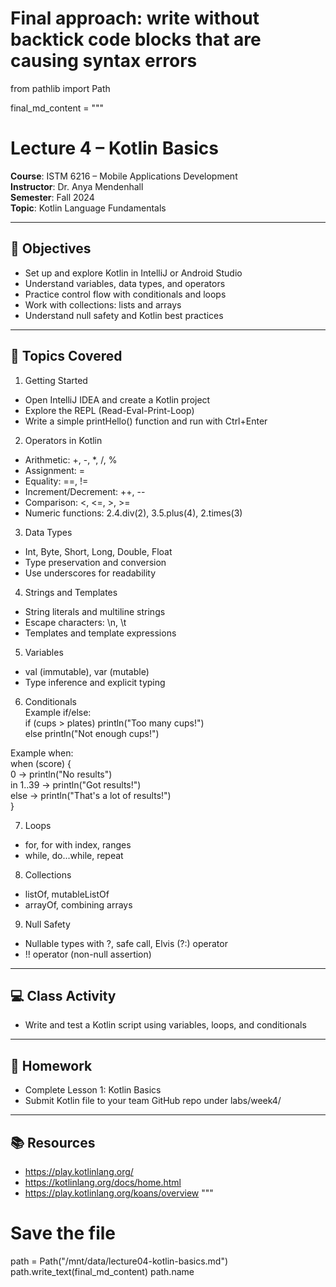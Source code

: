 # Final approach: write without backtick code blocks that are causing syntax errors

from pathlib import Path

final_md_content = """
# Lecture 4 – Kotlin Basics

**Course**: ISTM 6216 – Mobile Applications Development  
**Instructor**: Dr. Anya Mendenhall  
**Semester**: Fall 2024  
**Topic**: Kotlin Language Fundamentals

---

## 🎯 Objectives

- Set up and explore Kotlin in IntelliJ or Android Studio
- Understand variables, data types, and operators
- Practice control flow with conditionals and loops
- Work with collections: lists and arrays
- Understand null safety and Kotlin best practices

---

## 🧠 Topics Covered

1. Getting Started  
- Open IntelliJ IDEA and create a Kotlin project  
- Explore the REPL (Read-Eval-Print-Loop)  
- Write a simple printHello() function and run with Ctrl+Enter  

2. Operators in Kotlin  
- Arithmetic: +, -, *, /, %  
- Assignment: =  
- Equality: ==, !=  
- Increment/Decrement: ++, --  
- Comparison: <, <=, >, >=  
- Numeric functions: 2.4.div(2), 3.5.plus(4), 2.times(3)  

3. Data Types  
- Int, Byte, Short, Long, Double, Float  
- Type preservation and conversion  
- Use underscores for readability  

4. Strings and Templates  
- String literals and multiline strings  
- Escape characters: \\n, \\t  
- Templates and template expressions  

5. Variables  
- val (immutable), var (mutable)  
- Type inference and explicit typing  

6. Conditionals  
Example if/else:  
if (cups > plates) println("Too many cups!")  
else println("Not enough cups!")  

Example when:  
when (score) {  
  0 -> println("No results")  
  in 1..39 -> println("Got results!")  
  else -> println("That's a lot of results!")  
}  

7. Loops  
- for, for with index, ranges  
- while, do...while, repeat  

8. Collections  
- listOf, mutableListOf  
- arrayOf, combining arrays  

9. Null Safety  
- Nullable types with ?, safe call, Elvis (?:) operator  
- !! operator (non-null assertion)

---

## 💻 Class Activity

- Write and test a Kotlin script using variables, loops, and conditionals

---

## 📌 Homework

- Complete Lesson 1: Kotlin Basics  
- Submit Kotlin file to your team GitHub repo under labs/week4/

---

## 📚 Resources

- https://play.kotlinlang.org/  
- https://kotlinlang.org/docs/home.html  
- https://play.kotlinlang.org/koans/overview
"""

# Save the file
path = Path("/mnt/data/lecture04-kotlin-basics.md")
path.write_text(final_md_content)
path.name

